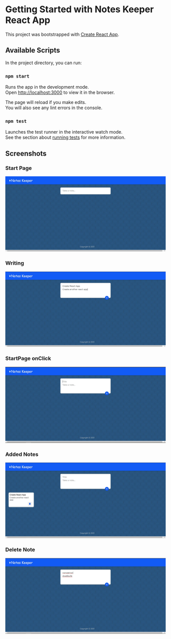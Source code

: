 # Getting Started with Notes Keeper React App

This project was bootstrapped with [Create React App](https://github.com/facebook/create-react-app).

## Available Scripts

In the project directory, you can run:

### `npm start`

Runs the app in the development mode.\
Open [http://localhost:3000](http://localhost:3000) to view it in the browser.

The page will reload if you make edits.\
You will also see any lint errors in the console.

### `npm test`

Launches the test runner in the interactive watch mode.\
See the section about [running tests](https://facebook.github.io/create-react-app/docs/running-tests) for more information.

## Screenshots

### Start Page
![additem](images/startpage.JPG)

### Writing 
![addeditems](images/writing.JPG)

### StartPage onClick
![deleteitems](images/startpage_onclick.JPG)

### Added Notes
![multipleitems](images/addednotes.JPG)

### Delete Note
![multipleitems](images/notedeleted.JPG)